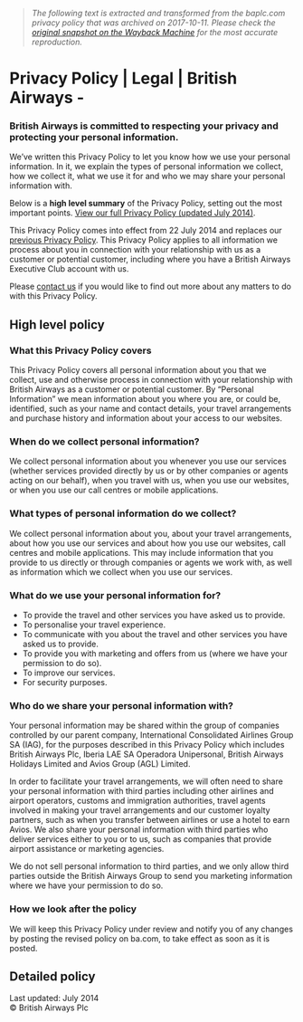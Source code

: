 > *The following text is extracted and transformed from the baplc.com privacy policy that was archived on 2017-10-11. Please check the [original snapshot on the Wayback Machine](https://web.archive.org/web/20171011145910id_/http%3A//www.britishairways.com/travel/prvdet-vsg/public/en_us) for the most accurate reproduction.*

# Privacy Policy | Legal | British Airways -

### British Airways is committed to respecting your privacy and protecting your personal information.

We’ve written this Privacy Policy to let you know how we use your personal information. In it, we explain the types of personal information we collect, how we collect it, what we use it for and who we may share your personal information with.

Below is a **high level summary** of the Privacy Policy, setting out the most important points. [View our full Privacy Policy (updated July 2014)](http://www.britishairways.com/information/legal/privacy-policy?).

This Privacy Policy comes into effect from 22 July 2014 and replaces our [previous Privacy Policy](http://www.britishairways.com/information/legal/privacy-policy/privacy-policy-2012). This Privacy Policy applies to all information we process about you in connection with your relationship with us as a customer or potential customer, including where you have a British Airways Executive Club account with us.

Please [contact us](http://www.britishairways.com/travel/askbainter/public/en_gb) if you would like to find out more about any matters to do with this Privacy Policy.

## High level policy

### What this Privacy Policy covers

This Privacy Policy covers all personal information about you that we collect, use and otherwise process in connection with your relationship with British Airways as a customer or potential customer. By “Personal Information” we mean information about you where you are, or could be, identified, such as your name and contact details, your travel arrangements and purchase history and information about your access to our websites.

### When do we collect personal information?

We collect personal information about you whenever you use our services (whether services provided directly by us or by other companies or agents acting on our behalf), when you travel with us, when you use our websites, or when you use our call centres or mobile applications.

### What types of personal information do we collect?

We collect personal information about you, about your travel arrangements, about how you use our services and about how you use our websites, call centres and mobile applications. This may include information that you provide to us directly or through companies or agents we work with, as well as information which we collect when you use our services.

### What do we use your personal information for?

  * To provide the travel and other services you have asked us to provide.
  * To personalise your travel experience.
  * To communicate with you about the travel and other services you have asked us to provide.
  * To provide you with marketing and offers from us (where we have your permission to do so).
  * To improve our services.
  * For security purposes.



### Who do we share your personal information with?

Your personal information may be shared within the group of companies controlled by our parent company, International Consolidated Airlines Group SA (IAG), for the purposes described in this Privacy Policy which includes British Airways Plc, Iberia LAE SA Operadora Unipersonal, British Airways Holidays Limited and Avios Group (AGL) Limited.

In order to facilitate your travel arrangements, we will often need to share your personal information with third parties including other airlines and airport operators, customs and immigration authorities, travel agents involved in making your travel arrangements and our customer loyalty partners, such as when you transfer between airlines or use a hotel to earn Avios. We also share your personal information with third parties who deliver services either to you or to us, such as companies that provide airport assistance or marketing agencies.

We do not sell personal information to third parties, and we only allow third parties outside the British Airways Group to send you marketing information where we have your permission to do so.

### How we look after the policy

We will keep this Privacy Policy under review and notify you of any changes by posting the revised policy on ba.com, to take effect as soon as it is posted.

## Detailed policy

Last updated: July 2014  
© British Airways Plc
